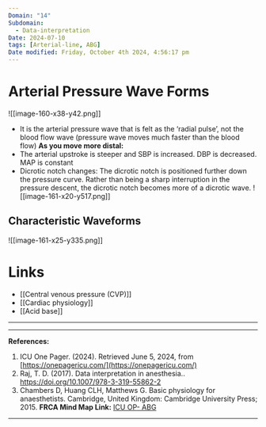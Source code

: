 ```yaml
---
Domain: "14"
Subdomain:
  - Data-interpretation
Date: 2024-07-10
tags: [Arterial-line, ABG]
Date modified: Friday, October 4th 2024, 4:56:17 pm
---
```


# Arterial Pressure Wave Forms

![[image-160-x38-y42.png]]

- It is the arterial pressure wave that is felt as the ‘radial pulse’, not the blood flow wave (pressure wave moves much faster than the blood flow)
**As you move more distal:**
- The arterial upstroke is steeper and SBP is increased. DBP is decreased. MAP is constant
- Dicrotic notch changes: The dicrotic notch is positioned further down the pressure curve. Rather than being a sharp interruption in the pressure descent, the dicrotic notch becomes more of a dicrotic wave.
![[image-161-x20-y517.png]]
## Characteristic Waveforms

![[image-161-x25-y335.png]]

# Links
- [[Central venous pressure (CVP)]]
- [[Cardiac physiology]]
- [[Acid base]]

---

---
**References:**

1. ICU One Pager. (2024). Retrieved June 5, 2024, from [https://onepagericu.com/](https://onepagericu.com/)
2. Raj, T. D. (2017). Data interpretation in anesthesia.. https://doi.org/10.1007/978-3-319-55862-2
3. Chambers D, Huang CLH, Matthews G. Basic physiology for anaesthetists. Cambridge, United Kingdom: Cambridge University Press; 2015.
**FRCA Mind Map Link:**
[ICU OP- ABG](https://static1.squarespace.com/static/5e6d5df1ff954d5b7b139463/t/5f5ff0cd0759e6327343542f/1600123087592/ICU_one_pager_arterial_line.pdf)

---------------------------------------------------------------------------------------------
